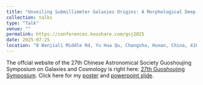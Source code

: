 ```yaml
---
title: "Unveiling Submillimeter Galaxies Origins: A Morphological Deep Dive"
collection: talks
type: "Talk"
venue: ""
permalink: https://conferences.koushare.com/gsj2025
date: 2025-07-25
location: "8 Wanjiali Middle Rd, Yu Hua Qu, Changsha, Hunan, China, 410007"
---
```


The offcial website of the 27th Chinese Astronomical Society Guoshoujing Symposium on Galaxies and Cosmology is right here: [27th Guoshoujing Symposium](https://conferences.koushare.com/gsj2025). Click here for my [poster](https://drive.google.com/file/d/19BZ_VCdIWPjh-oxq6UUcJMWYxsEMx7fd/view?pli=1) and [powerpoint slide](https://docs.google.com/presentation/d/1YRDaLXU8OiqE7aTFlDpmDmjYKKftDmk2/edit?pli=1&slide=id.p18#slide=id.p18).


